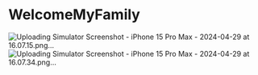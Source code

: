 # WelcomeMyFamily
![Uploading Simulator Screenshot - iPhone 15 Pro Max - 2024-04-29 at 16.07.15.png…]()
![Uploading Simulator Screenshot - iPhone 15 Pro Max - 2024-04-29 at 16.07.34.png…]()
